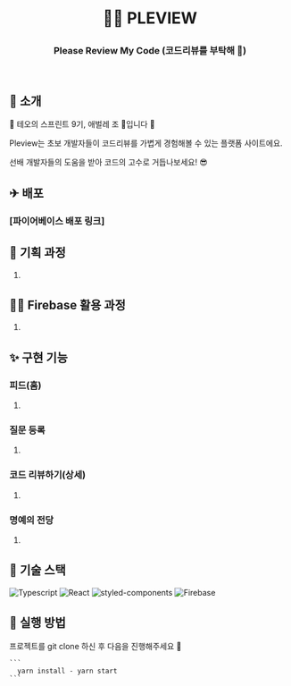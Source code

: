 
<h1><p align="center">
 🧙‍♀️ PLEVIEW
    <p></h1>
    <h3> <p align="center">Please Review My Code (코드리뷰를 부탁해 🥰)</p></h3>
    
<br/>
    
## 🧨  소개

💙 테오의 스프린트 9기, 애벌레 조 🐛입니다 💙


<p>Pleview는 초보 개발자들이 코드리뷰를 가볍게 경험해볼 수 있는 플랫폼 사이트에요.</p>
<p>선배 개발자들의 도움을 받아 코드의 고수로 거듭나보세요! 😎</p>


## ✈ 배포

### [파이어베이스 배포 링크]


## 🐩 기획 과정
1.

## 🚴‍♂️ Firebase 활용 과정
1.

## ✨ 구현 기능

### 피드(홈) 
1.

### 질문 등록
1.

### 코드 리뷰하기(상세)
1.

### 명예의 전당
1. 

## 🧶 기술 스택
![Typescript](https://img.shields.io/badge/TypeScript-007ACC?style=for-the-badge&logo=typescript&logoColor=white)
![React](https://img.shields.io/badge/React-20232A?style=for-the-badge&logo=react&logoColor=61DAFB)
![styled-components](https://img.shields.io/badge/styled-components-DB7093?style=for-the-badge&logo=styled-components&logoColor=white) 
![Firebase](https://img.shields.io/badge/Firebase-FF7F00?style=for-the-badge&logo=firebase&logoColor=white) 


## 🌸 실행 방법
 프로젝트를 git clone 하신 후 다음을 진행해주세요 🧃

    ```
      yarn install - yarn start
    ```
